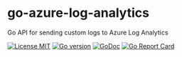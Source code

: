 # go-azure-log-analytics
Go API for sending custom logs to Azure Log Analytics

[![License MIT][License-Image]][License-Url]
[![Go version][Go-Version-Image]](https://golang.org)
[![GoDoc][GoDoc-Image]][GoDoc-Url]
[![Go Report Card][ReportCard-Image]][ReportCard-Url]

[License-Url]: https://opensource.org/licenses/MIT
[License-Image]: https://img.shields.io/badge/License-MIT-blue.svg?style=for-the-badge
[Go-Version-Image]: https://img.shields.io/github/go-mod/go-version/monban/go-azure-log-analytics.svg?style=for-the-badge
[GoDoc-Url]: https://pkg.go.dev/github.com/monban/go-azure-log-analytics
[GoDoc-Image]: https://img.shields.io/badge/GoDoc-Reference-blue.svg?style=for-the-badge
[ReportCard-Url]: https://goreportcard.com/report/github.com/monban/go-azure-log-analytics
[ReportCard-Image]: https://goreportcard.com/badge/github.com/monban/go-azure-log-analytics?style=for-the-badge
